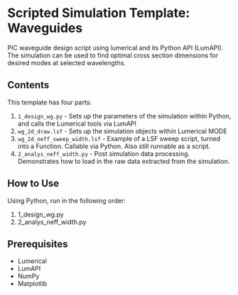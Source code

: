 # Scripted Simulation Template: Waveguides
PIC waveguide design script using lumerical and its Python API (LumAPI).
The simulation can be used to find optimal cross section dimensions for desired modes
at selected wavelengths.

## Contents
This template has four parts: 
1. `1_design_wg.py` - Sets up the parameters of the simulation within Python, and calls the Lumerical tools via LumAPI
2. `wg_2d_draw.lsf` - Sets up the simulation objects within Lumerical MODE
3. `wg_2d_neff_sweep_width.lsf` - Example of a LSF sweep script, turned into a Function. Callable via Python. Also still runnable as a script.
4. `2_analys_neff_width.py` - Post simulation data processing. Demonstrates how to load in the raw data extracted from the simulation.

## How to Use
Using Python, run in the following order:
1. 1_design_wg.py
2. 2_analys_neff_width.py

## Prerequisites
- Lumerical
- LumAPI
- NumPy
- Matplotlib
